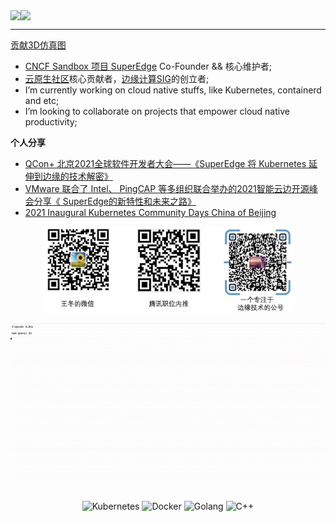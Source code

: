 <!--原来的提交显示 ![](https://github-readme-stats.vercel.app/api?username=attlee-wang&theme=buefy&show_icons=true) -->

<img align="center" height="137px" src="https://github-readme-stats.vercel.app/api?username=attlee-wang&hide_border=true&show_icons=true&include_all_commits=true&line_height=21&bg_color=0,EC6C6C,FFD479,FFFC79,73FA79&theme=graywhite&locale=cn" /><img align="center" height="137px" src="https://github-readme-stats.vercel.app/api/top-langs/?username=huweihuang&hide_border=true&layout=compact&bg_color=0,73FA79,73FDFF,D783FF&theme=graywhite&locale=cn" />


---
<!--
**dixudx/dixudx** is a ✨ _special_ ✨ repository because its `README.md` (this file) appears on your GitHub profile.

Here are some ideas to get you started:

- 🔭 I’m currently working on ...
- 🌱 I’m currently learning ...
- 👯 I’m looking to collaborate on ...
- 🤔 I’m looking for help with ...
- 💬 Ask me about ...
- 📫 How to reach me: ...
- 😄 Pronouns: ...
- ⚡ Fun fact: ...
-->
[贡献3D仿真图](https://skyline.github.com/attlee-wang/2021)



- [CNCF Sandbox 项目 SuperEdge](https://github.com/superedge/superedge) Co-Founder && 核心维护者;
- [云原生社区](https://cloudnative.to/)核心贡献者，[边缘计算SIG](https://i.cloudnative.to/edge/)的创立者;
- I’m currently working on cloud native stuffs, like Kubernetes, containerd and etc;
- I’m looking to collaborate on projects that empower cloud native productivity;

**个人分享**
- [QCon+ 北京2021全球软件开发者大会——《SuperEdge 将 Kubernetes 延伸到边缘的技术解密》](https://qconplus.infoq.cn/2021/beijing/presentation/3748)
- [VMware 联合了 Intel、 PingCAP 等多组织联合举办的2021智能云边开源峰会分享《 SuperEdge的新特性和未来之路》](https://cloud.tencent.com/developer/article/1883809)
- [2021 Inaugural Kubernetes Community Days China of Beijing](https://community.cncf.io/events/details/cncf-kcd-china-presents-kubernetes-community-days-china/)


<div align="center">
  <img src="docs/images/QR_code.png" width=80% title="SuperEdge WeChat group">
</div>

<p align="center">
  <img src="https://github.com/uber/kraken/blob/master/assets/visualization.gif" title="Visualization">
</p>

<p align="center">
  <img alt="Kubernetes" src="https://img.shields.io/static/v1?style=flat&logo=Kubernetes&label=&message=Kubernetes&color=767676">
  <img alt="Docker" src="https://img.shields.io/static/v1?style=flat&logo=Docker&label=&message=Docker&color=767676">
  <img alt="Golang" src="https://img.shields.io/static/v1?style=flat&logo=Go&label=&message=Golang&color=767676">
   <img alt="C++" src="https://img.shields.io/static/v1?style=flat&logo=Python&label=&message=Cpp&color=767676">
</p>
